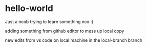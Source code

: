 # hello-world

Just a noob trying to learn something noo :)

adding something from github editor to mess up local copy

new edits from vs code on local machine in the local-branch branch

